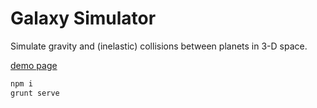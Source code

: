 # Galaxy Simulator

Simulate gravity and (inelastic) collisions between planets in 3-D space.

[demo page](https://ssine.ink/toybox/galaxy-simulator/)

```bash
npm i
grunt serve
```
